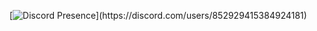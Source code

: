 [![Discord Presence](https://lanyard-profile-readme.vercel.app/api/852929415384924181?theme=light&bg=809ecf&animated=false&hideDiscrim=true&borderRadius=30px&idleMessage=Probably%20doing%20something%20else...)](https://discord.com/users/852929415384924181)
